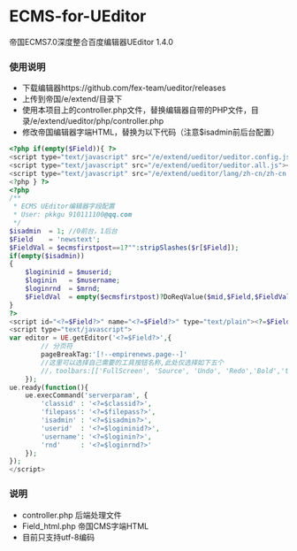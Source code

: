 ECMS-for-UEditor
================

帝国ECMS7.0深度整合百度编辑器UEditor 1.4.0

### 使用说明

- 下载编辑器https://github.com/fex-team/ueditor/releases
- 上传到帝国/e/extend/目录下
- 使用本项目上的controller.php文件，替换编辑器自带的PHP文件，目录/e/extend/ueditor/php/controller.php
- 修改帝国编辑器字端HTML，替换为以下代码（注意$isadmin前后台配置）
```php
<?php if(empty($Field)){ ?>
<script type="text/javascript" src="/e/extend/ueditor/ueditor.config.js"></script>
<script type="text/javascript" src="/e/extend/ueditor/ueditor.all.js"></script>
<script type="text/javascript" src="/e/extend/ueditor/lang/zh-cn/zh-cn.js"></script>
<?php } ?>
<?php
/**
 * ECMS UEditor编辑器字段配置
 * User: pkkgu 910111100@qq.com
 */
$isadmin  = 1; //0前台，1后台
$Field    = 'newstext';
$FieldVal = $ecmsfirstpost==1?"":stripSlashes($r[$Field]);
if(empty($isadmin))
{
	$logininid = $muserid;
	$loginin   = $musername;
	$loginrnd  = $mrnd;
	$FieldVal  = empty($ecmsfirstpost)?DoReqValue($mid,$Field,$FieldVal):$r[$Field];
}
?>
<script id="<?=$Field?>" name="<?=$Field?>" type="text/plain"><?=$FieldVal?></script>
<script type="text/javascript">
var editor = UE.getEditor('<?=$Field?>',{
		// 分页符
		pageBreakTag:'[!--empirenews.page--]'
		//这里可以选择自己需要的工具按钮名称,此处仅选择如下五个
		//，toolbars:[['FullScreen', 'Source', 'Undo', 'Redo','Bold','test']]
	});
ue.ready(function(){
	ue.execCommand('serverparam', {
		'classid' : '<?=$classid?>',
		'filepass': '<?=$filepass?>',
		'isadmin' : '<?=$isadmin?>',
		'userid'  : '<?=$logininid?>',
		'username': '<?=$loginin?>',
		'rnd'     : '<?=$loginrnd?>'
	});
});
</script>
```

### 说明
- controller.php 后端处理文件
- Field_html.php 帝国CMS字端HTML
- 目前只支持utf-8编码
